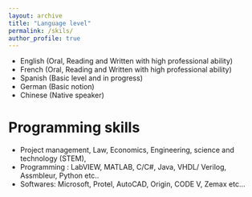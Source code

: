```yaml
---
layout: archive
title: "Language level"
permalink: /skils/
author_profile: true
---
```


- English (Oral, Reading and Written with high professional ability)
- French (Oral, Reading and Written with high professional ability)
- Spanish (Basic level and in progress)
- German (Basic notion)
- Chinese (Native speaker)

Programming skills
======

- Project management, Law, Economics, Engineering, science and technology (STEM), 
- Programming : LabVIEW, MATLAB, C/C#, Java, VHDL/ Verilog, Assmbleur, Python etc..
- Softwares: Microsoft, Protel, AutoCAD, Origin, CODE V, Zemax etc…
